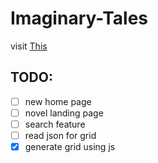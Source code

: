 # **Imaginary-Tales**
visit [This](https://commrade-goad.github.io/imaginary-tales) 

## TODO:
- [ ] new home page
- [ ] novel landing page
- [ ] search feature
- [ ] read json for grid
- [x] generate grid using js
